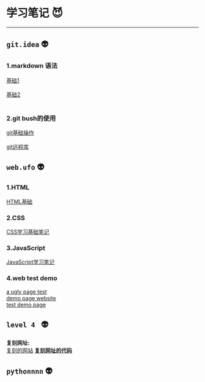 # 学习笔记 :smiling_imp:

----
## `git.idea` :alien:
### 1.markdown 语法
<a href="https://github.com/AntitiBUTwon/Tasks/blob/master/git.idea/helloMarkdown2E.md">基础1</a> <br> <br> <a href="https://github.com/AntitiBUTwon/Tasks/blob/master/git.idea/markdown-test.md">基础2</a> <br><br>
### 2.git bush的使用
<a href="https://github.com/AntitiBUTwon/Tasks/blob/master/git.idea/learn%20for%20git.md">git基础操作</a> <br><br> <a href="https://github.com/AntitiBUTwon/Tasks/blob/master/git.idea/remote%20git.md">git远程库</a>

## `web.ufo` :alien:
### 1.HTML
<a href="https://github.com/AntitiBUTwon/Tasks/blob/master/web.ufo/learn-HTML.md">HTML基础</a>

### 2.CSS
<a href="https://github.com/66lueflam144/Tasks111/blob/main/web.ufo/CSSstudying.md">CSS学习基础笔记</a>

### 3.JavaScript
<a href=https://github.com/66lueflam144/Tasks111/blob/main/web.ufo/javascriptlearn.md>JavaScript学习笔记</a>

### 4.web test demo
<a href="https://github.com/66lueflam144/Tasks111/tree/main/web.ufo/making">a ugly page test</a><br>
<a href=https://66lueflam144.github.io/demo1>demo page website</a><br>
<a href=https://66lueflam144.github.io/demo1/liveservertest.html>test demo page</a>

## `level 4 ` :alien:
<b>复刻网址:</b><br><a href="https://66lueflam144.github.io/demo1/test2/test.html" title="double take">复刻的网站</a>
<b><a href="https://github.com/66lueflam144/demo1/tree/master/test2" title="lipstick on class">复刻网址的代码</a></b>

## `pythonnnn` :alien:
